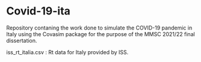 # Covid-19-ita

Repository contaning the work done to simulate the COVID-19 pandemic in Italy using the Covasim package for the purpose of the MMSC 2021/22 final dissertation.



iss_rt_italia.csv : Rt data for Italy provided by ISS.
